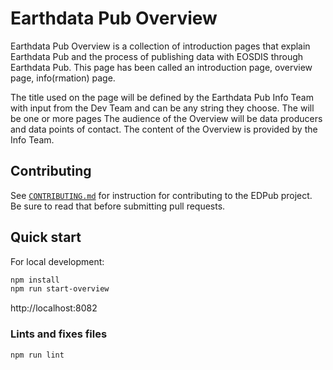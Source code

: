 # Earthdata Pub Overview

Earthdata Pub Overview is a collection of introduction pages that explain Earthdata Pub and the process of publishing data with EOSDIS through Earthdata Pub. This page has been called an introduction page, overview page, info(rmation) page.

The title used on the page will be defined by the Earthdata Pub Info Team with
input from the Dev Team and can be any string they choose. The  will be one or
more pages  The audience of the Overview will be data producers and data points
of contact. The content of the Overview is provided by the Info Team.

## Contributing

See [`CONTRIBUTING.md`](./CONTRIBUTING.md) for instruction for contributing to
the EDPub project. Be sure to read that before submitting pull requests.

## Quick start

For local development:

```bash
npm install
npm run start-overview
```

http://localhost:8082

### Lints and fixes files

```bash
npm run lint
```
